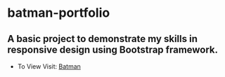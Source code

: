 # batman-portfolio

## A basic project to demonstrate my skills in responsive design using Bootstrap framework.

* To View Visit: [Batman](https://ashwani311.github.io/batman-portfolio/)
